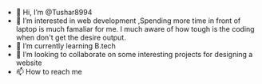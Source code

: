 - 👋 Hi, I’m @Tushar8994
- 👀 I’m interested in web development ,Spending more time in front of laptop is much famaliar for me. I much aware of how tough is the coding when don't get the desire output.  
- 🌱 I’m currently learning B.tech
- 💞️ I’m looking to collaborate on some interesting projects for designing a website
- 📫 How to reach me 

<!---
Tushar8994/Tushar8994 is a ✨ special ✨ repository because its `README.md` (this file) appears on your GitHub profile.
You can click the Preview link to take a look at your changes.
--->
